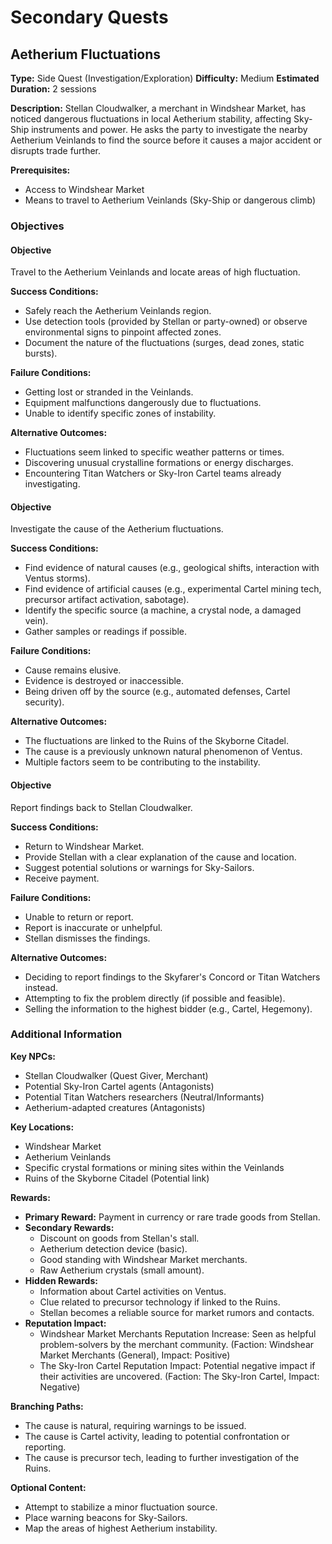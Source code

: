 # Secondary Quests

## Aetherium Fluctuations
**Type:** Side Quest (Investigation/Exploration)
**Difficulty:** Medium
**Estimated Duration:** 2 sessions

**Description:** Stellan Cloudwalker, a merchant in Windshear Market, has noticed dangerous fluctuations in local Aetherium stability, affecting Sky-Ship instruments and power. He asks the party to investigate the nearby Aetherium Veinlands to find the source before it causes a major accident or disrupts trade further.

**Prerequisites:**
- Access to Windshear Market
- Means to travel to Aetherium Veinlands (Sky-Ship or dangerous climb)

### Objectives
#### Objective
Travel to the Aetherium Veinlands and locate areas of high fluctuation.

**Success Conditions:**
- Safely reach the Aetherium Veinlands region.
- Use detection tools (provided by Stellan or party-owned) or observe environmental signs to pinpoint affected zones.
- Document the nature of the fluctuations (surges, dead zones, static bursts).

**Failure Conditions:**
- Getting lost or stranded in the Veinlands.
- Equipment malfunctions dangerously due to fluctuations.
- Unable to identify specific zones of instability.

**Alternative Outcomes:**
- Fluctuations seem linked to specific weather patterns or times.
- Discovering unusual crystalline formations or energy discharges.
- Encountering Titan Watchers or Sky-Iron Cartel teams already investigating.

#### Objective
Investigate the cause of the Aetherium fluctuations.

**Success Conditions:**
- Find evidence of natural causes (e.g., geological shifts, interaction with Ventus storms).
- Find evidence of artificial causes (e.g., experimental Cartel mining tech, precursor artifact activation, sabotage).
- Identify the specific source (a machine, a crystal node, a damaged vein).
- Gather samples or readings if possible.

**Failure Conditions:**
- Cause remains elusive.
- Evidence is destroyed or inaccessible.
- Being driven off by the source (e.g., automated defenses, Cartel security).

**Alternative Outcomes:**
- The fluctuations are linked to the Ruins of the Skyborne Citadel.
- The cause is a previously unknown natural phenomenon of Ventus.
- Multiple factors seem to be contributing to the instability.

#### Objective
Report findings back to Stellan Cloudwalker.

**Success Conditions:**
- Return to Windshear Market.
- Provide Stellan with a clear explanation of the cause and location.
- Suggest potential solutions or warnings for Sky-Sailors.
- Receive payment.

**Failure Conditions:**
- Unable to return or report.
- Report is inaccurate or unhelpful.
- Stellan dismisses the findings.

**Alternative Outcomes:**
- Deciding to report findings to the Skyfarer's Concord or Titan Watchers instead.
- Attempting to fix the problem directly (if possible and feasible).
- Selling the information to the highest bidder (e.g., Cartel, Hegemony).


### Additional Information
**Key NPCs:**
- Stellan Cloudwalker (Quest Giver, Merchant)
- Potential Sky-Iron Cartel agents (Antagonists)
- Potential Titan Watchers researchers (Neutral/Informants)
- Aetherium-adapted creatures (Antagonists)

**Key Locations:**
- Windshear Market
- Aetherium Veinlands
- Specific crystal formations or mining sites within the Veinlands
- Ruins of the Skyborne Citadel (Potential link)

**Rewards:**
- **Primary Reward:** Payment in currency or rare trade goods from Stellan.
- **Secondary Rewards:**
  - Discount on goods from Stellan's stall.
  - Aetherium detection device (basic).
  - Good standing with Windshear Market merchants.
  - Raw Aetherium crystals (small amount).
- **Hidden Rewards:**
  - Information about Cartel activities on Ventus.
  - Clue related to precursor technology if linked to the Ruins.
  - Stellan becomes a reliable source for market rumors and contacts.
- **Reputation Impact:**
  - Windshear Market Merchants Reputation Increase: Seen as helpful problem-solvers by the merchant community. (Faction: Windshear Market Merchants (General), Impact: Positive)
  - The Sky-Iron Cartel Reputation Impact: Potential negative impact if their activities are uncovered. (Faction: The Sky-Iron Cartel, Impact: Negative)

**Branching Paths:**
- The cause is natural, requiring warnings to be issued.
- The cause is Cartel activity, leading to potential confrontation or reporting.
- The cause is precursor tech, leading to further investigation of the Ruins.

**Optional Content:**
- Attempt to stabilize a minor fluctuation source.
- Place warning beacons for Sky-Sailors.
- Map the areas of highest Aetherium instability.

